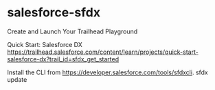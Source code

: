 # salesforce-sfdx

Create and Launch Your Trailhead Playground


Quick Start: Salesforce DX
https://trailhead.salesforce.com/content/learn/projects/quick-start-salesforce-dx?trail_id=sfdx_get_started

Install the CLI from https://developer.salesforce.com/tools/sfdxcli.
sfdx update



